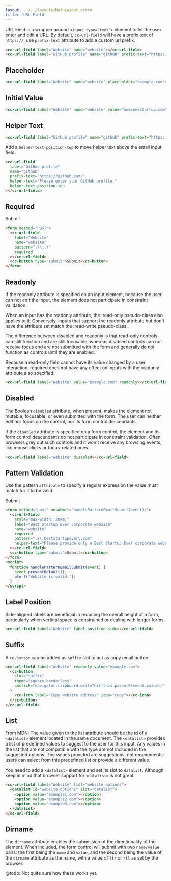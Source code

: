 ```yaml
---
layout: ../../layouts/MainLayout.astro
title: 'URL Field'
---
```


URL Field is a wrapper around `<input type="text">` element to let the user enter and edit a URL. By default, `cc-url-field` will have a prefix text of `https://`, use `prefix-text` attribute to add a custom url prefix.

<div class="preview" style="display: block;">
  <cc-url-field label="Website" name="website"></cc-url-field>
  <cc-url-field label="GitHub profile" name="github" prefix-text="https://github.com/"></cc-url-field>
</div>

```html
<cc-url-field label="Website" name="website"></cc-url-field>
<cc-url-field label="GitHub profile" name="github" prefix-text="https://github.com/"></cc-url-field>
```

## Placeholder

<div class="preview">
<cc-url-field label="Website" name="website" placeholder="example.com"></cc-url-field>
</div>

```html
<cc-url-field label="Website" name="website" placeholder="example.com"></cc-url-field>
```

## Initial Value

<div class="preview">
<cc-url-field label="Website" name="website" value="awesomestartup.com"></cc-url-field>
</div>

```html
<cc-url-field label="Website" name="website" value="awesomestartup.com"></cc-url-field>
```

## Helper Text

<div class="preview">
  <cc-url-field label="GitHub profile" name="github" prefix-text="https://github.com/" helper-text="Please enter your GitHub profile."></cc-url-field>
</div>

```html
<cc-url-field label="GitHub profile" name="github" prefix-text="https://github.com/" helper-text="Please enter your GitHub profile."></cc-url-field>
```

Add a `helper-text-position-top` to move helper text above the email input field.

<div class="preview">
<cc-url-field 
  label="GitHub profile" 
  name="github" 
  prefix-text="https://github.com/" 
  helper-text="Please enter your GitHub profile."
  helper-text-position-top
></cc-url-field>
</div>

```html
<cc-url-field 
  label="GitHub profile" 
  name="github" 
  prefix-text="https://github.com/" 
  helper-text="Please enter your GitHub profile."
  helper-text-position-top
></cc-url-field>
```

## Required

<div class="preview">
  <form method="POST">
    <cc-url-field 
      label="Website" 
      name="website" 
      pattern=".+\..+"
      required
    ></cc-url-field>
    <cc-button type="submit">Submit</cc-button>
  </form>
</div>

```html
<form method="POST">
  <cc-url-field 
    label="Website" 
    name="website" 
    pattern=".+\..+"
    required
  ></cc-url-field>
  <cc-button type="submit">Submit</cc-button>
</form>
```

## Readonly

If the readonly attribute is specified on an input element, because the user can not edit the input, the element does not participate in constraint validation.

When an input has the readonly attribute, the :read-only pseudo-class also applies to it. Conversely, inputs that support the readonly attribute but don't have the attribute set match the :read-write pseudo-class.

The difference between disabled and readonly is that read-only controls can still function and are still focusable, whereas disabled controls can not receive focus and are not submitted with the form and generally do not function as controls until they are enabled. 

Because a read-only field cannot have its value changed by a user interaction, required does not have any effect on inputs with the readonly attribute also specified.

<div class="preview">
  <cc-url-field label="Website" value="example.com" readonly></cc-url-field>
</div>

```html
<cc-url-field label="Website" value="example.com" readonly></cc-url-field>
```

## Disabled

The Boolean `disabled` attribute, when present, makes the element not mutable, focusable, or even submitted with the form. The user can neither edit nor focus on the control, nor its form control descendants.

If the `disabled` attribute is specified on a form control, the element and its form control descendants do not participate in constraint validation. Often browsers grey out such controls and it won't receive any browsing events, like mouse clicks or focus-related ones.

<div class="preview">
  <cc-url-field label="Website" disabled></cc-url-field>
</div>

```html
<cc-url-field label="Website" disabled></cc-url-field>
```

## Pattern Validation

Use the pattern `attribute` to specify a regular expression the value must match for it to be valid. 

<div class="preview">
<form method="post" onsubmit="handlePatternEmailSubmit(event);">
  <cc-url-field 
    style="max-width: 20em;"
    label="Best Startup Ever corporate website" 
    name="website" 
    required
    pattern=".+\.beststartupever\.com"
    helper-text="Please provide only a Best Startup Ever corporate website address."
  ></cc-url-field>
  <cc-button type="submit">Submit</cc-button>
</form>
<script>
  function handlePatternEmailSubmit(event) {
    event.preventDefault();
    alert('Website is valid.');
  }
</script>
</div>

```html
<form method="post" onsubmit="handlePatternEmailSubmit(event);">
  <cc-url-field 
    style="max-width: 20em;"
    label="Best Startup Ever corporate website" 
    name="website" 
    required
    pattern=".+\.beststartupever\.com"
    helper-text="Please provide only a Best Startup Ever corporate website address."
  ></cc-url-field>
  <cc-button type="submit">Submit</cc-button>
</form>
<script>
  function handlePatternEmailSubmit(event) {
    event.preventDefault();
    alert('Website is valid.');
  }
</script>
```

## Label Position

Side-aligned labels are beneficial in reducing the overall height of a form, particularly when vertical space is constrained or dealing with longer forms.

<div class="preview">
  <cc-url-field label="Website" label-position-side></cc-url-field>
</div>

```html
<cc-url-field label="Website" label-position-side></cc-url-field>
```

## Suffix

A `cc-button` can be added as `suffix` slot to act as copy email button.

<div class="preview">
  <cc-url-field label="Website" readonly value="example.com">
    <cc-button 
      slot="suffix" 
      theme="square borderless"
      onclick="navigator.clipboard.writeText(this.parentElement.value);"
    >
      <cc-icon label="Copy website address" icon="copy"></cc-icon>
    </cc-button>
  </cc-url-field>
</div>

```html
<cc-url-field label="Website" readonly value="example.com">
  <cc-button 
    slot="suffix" 
    theme="square borderless"
    onclick="navigator.clipboard.writeText(this.parentElement.value);"
  >
    <cc-icon label="Copy website address" icon="copy"></cc-icon>
  </cc-button>
</cc-url-field>
```

## List

From MDN: The value given to the list attribute should be the id of a `<datalist>` element located in the same document. The `<datalist>` provides a list of predefined values to suggest to the user for this input. Any values in the list that are not compatible with the type are not included in the suggested options. The values provided are suggestions, not requirements: users can select from this predefined list or provide a different value.

You need to add a `<datalist>` element and set its slot to `datalist`. Although keep in mind that browser support for `<datalist>` is not great.

<div class="preview">
  <cc-url-field label="Website" list="website-options">
    <datalist id="website-options" slot="datalist">
      <option value="example1.com"></option>
      <option value="example2.com"></option>
      <option value="example3.com"></option>
    </datalist>
  </cc-url-field>
</div>

```html
<cc-url-field label="Website" list="website-options">
  <datalist id="website-options" slot="datalist">
    <option value="example1.com"></option>
    <option value="example2.com"></option>
    <option value="example3.com"></option>
  </datalist>
</cc-url-field>
```

## Dirname

The `dirname` attribute enables the submission of the directionality of the element. When included, the form control will submit with two `name/value` pairs: the first being the `name` and `value`, and the second being the value of the `dirname` attribute as the name, with a value of `ltr` or `rtl` as set by the browser.

@todo: Not quite sure how these works yet.